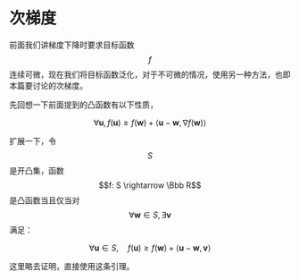 # 次梯度

前面我们讲梯度下降时要求目标函数$$f$$连续可微，现在我们将目标函数泛化，对于不可微的情况，使用另一种方法，也即本篇要讨论的次梯度。

先回想一下前面提到的凸函数有以下性质，

$$\forall \mathbf u, f(\mathbf u) \ge f(\mathbf w) + \langle \mathbf u - \mathbf w, \nabla f(\mathbf w) \rangle$$

扩展一下，令$$S$$ 是开凸集，函数$$f: S \rightarrow \Bbb R$$ 是凸函数当且仅当对$$\forall \mathbf w \in S, \exists \mathbf v$$ 满足：

$$\forall \mathbf u \in S, \quad f(\mathbf u) \ge f(\mathbf w) + \langle \mathbf u - \mathbf w, \mathbf v \rangle$$

这里略去证明，直接使用这条引理。

